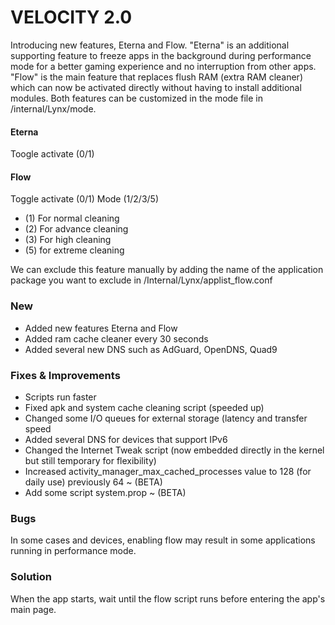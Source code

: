 # VELOCITY 2.0
Introducing new features, Eterna and Flow. "Eterna" is an additional supporting feature to freeze apps in the background during performance mode for a better gaming experience and no interruption from other apps. "Flow" is the main feature that replaces flush RAM (extra RAM cleaner) which can now be activated directly without having to install additional modules. Both features can be customized in the mode file in /internal/Lynx/mode.
#### Eterna
Toogle activate (0/1)

#### Flow
Toggle activate (0/1)
Mode (1/2/3/5)
- (1) For normal cleaning
- (2) For advance cleaning
- (3) For high cleaning
- (5) for extreme cleaning

We can exclude this feature manually by adding the name of the application package you want to exclude in /Internal/Lynx/applist_flow.conf

### New
- Added new features Eterna and Flow
- Added ram cache cleaner every 30 seconds
- Added several new DNS such as AdGuard, OpenDNS, Quad9

### Fixes & Improvements
- Scripts run faster
- Fixed apk and system cache cleaning script (speeded up)
- Changed some I/O queues for external storage (latency and transfer speed
- Added several DNS for devices that support IPv6
- Changed the Internet Tweak script (now embedded directly in the kernel but still temporary for flexibility)
- Increased activity_manager_max_cached_processes value to 128 (for daily use) previously 64 ~ (BETA)
- Add some script system.prop ~ (BETA)

### Bugs
In some cases and devices, enabling flow may result in some applications running in performance mode.

### Solution
When the app starts, wait until the flow script runs before entering the app's main page.
